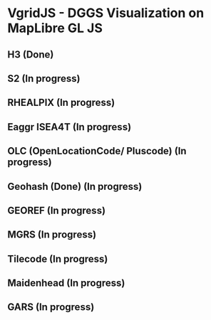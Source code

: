 # VgridJS - DGGS Visualization on MapLibre GL JS

## H3 (Done)

## S2 (In progress)	

## RHEALPIX	(In progress)	

## Eaggr ISEA4T	(In progress)	

## OLC (OpenLocationCode/ Pluscode) (In progress)	

## Geohash (Done) (In progress)	
 
## GEOREF (In progress)	

## MGRS	(In progress)	

## Tilecode	(In progress)	

## Maidenhead (In progress)	

## GARS (In progress)